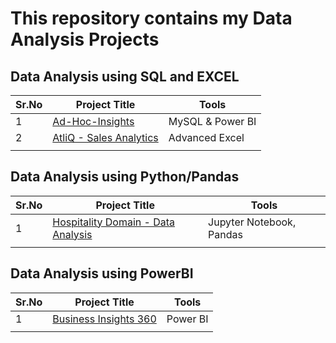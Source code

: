 # This repository contains my Data Analysis Projects

## Data Analysis using SQL and EXCEL
|Sr.No| Project Title | Tools    |
|----------|----------|----------|
|   1       |    [Ad-Hoc-Insights](https://github.com/Duraiprasanth25/bi-dashboards/tree/main/Ad_HOC%20Insights) | MySQL & Power BI |
|      2    |    [AtliQ - Sales Analytics](https://github.com/Duraiprasanth25/bi-dashboards/tree/main/AtliQ%20-%20Sales%20Analytics)    |  Advanced Excel |
|          |          |          |

## Data Analysis using Python/Pandas
|Sr.No| Project Title | Tools    |
|----------|----------|----------|
|   1       |    [Hospitality Domain - Data Analysis](https://github.com/Duraiprasanth25/bi-dashboards/blob/main/AtliQ_Hotels_Data_analysis.ipynb) | Jupyter Notebook, Pandas|
|          |          |          |

## Data Analysis using PowerBI
|Sr.No| Project Title | Tools    |
|----------|----------|----------|
| 1 | [Business Insights 360](https://github.com/Duraiprasanth25/bi-dashboards/tree/main/Business-insights-360)| Power BI |
|          |          |          |
